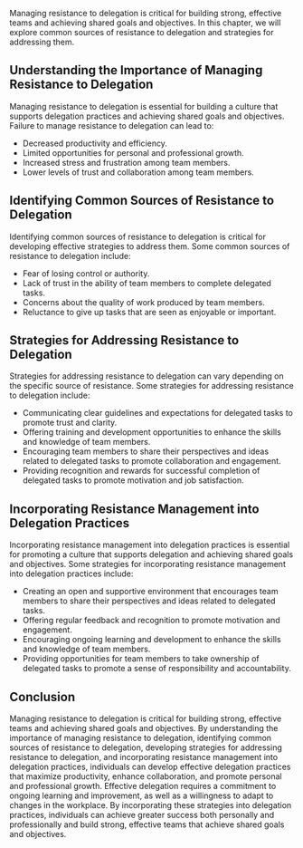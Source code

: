 
Managing resistance to delegation is critical for building strong, effective teams and achieving shared goals and objectives. In this chapter, we will explore common sources of resistance to delegation and strategies for addressing them.

Understanding the Importance of Managing Resistance to Delegation
-----------------------------------------------------------------

Managing resistance to delegation is essential for building a culture that supports delegation practices and achieving shared goals and objectives. Failure to manage resistance to delegation can lead to:

* Decreased productivity and efficiency.
* Limited opportunities for personal and professional growth.
* Increased stress and frustration among team members.
* Lower levels of trust and collaboration among team members.

Identifying Common Sources of Resistance to Delegation
------------------------------------------------------

Identifying common sources of resistance to delegation is critical for developing effective strategies to address them. Some common sources of resistance to delegation include:

* Fear of losing control or authority.
* Lack of trust in the ability of team members to complete delegated tasks.
* Concerns about the quality of work produced by team members.
* Reluctance to give up tasks that are seen as enjoyable or important.

Strategies for Addressing Resistance to Delegation
--------------------------------------------------

Strategies for addressing resistance to delegation can vary depending on the specific source of resistance. Some strategies for addressing resistance to delegation include:

* Communicating clear guidelines and expectations for delegated tasks to promote trust and clarity.
* Offering training and development opportunities to enhance the skills and knowledge of team members.
* Encouraging team members to share their perspectives and ideas related to delegated tasks to promote collaboration and engagement.
* Providing recognition and rewards for successful completion of delegated tasks to promote motivation and job satisfaction.

Incorporating Resistance Management into Delegation Practices
-------------------------------------------------------------

Incorporating resistance management into delegation practices is essential for promoting a culture that supports delegation and achieving shared goals and objectives. Some strategies for incorporating resistance management into delegation practices include:

* Creating an open and supportive environment that encourages team members to share their perspectives and ideas related to delegated tasks.
* Offering regular feedback and recognition to promote motivation and engagement.
* Encouraging ongoing learning and development to enhance the skills and knowledge of team members.
* Providing opportunities for team members to take ownership of delegated tasks to promote a sense of responsibility and accountability.

Conclusion
----------

Managing resistance to delegation is critical for building strong, effective teams and achieving shared goals and objectives. By understanding the importance of managing resistance to delegation, identifying common sources of resistance to delegation, developing strategies for addressing resistance to delegation, and incorporating resistance management into delegation practices, individuals can develop effective delegation practices that maximize productivity, enhance collaboration, and promote personal and professional growth. Effective delegation requires a commitment to ongoing learning and improvement, as well as a willingness to adapt to changes in the workplace. By incorporating these strategies into delegation practices, individuals can achieve greater success both personally and professionally and build strong, effective teams that achieve shared goals and objectives.
